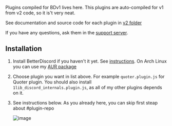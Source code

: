 Plugins compiled for BDv1 lives here. This plugins are auto-compiled for v1 from v2 code, so it is't very neat.

See documentation and source code for each plugin in [v2 folder](../v2)

If you have any questions, ask them in the [support server](https://discord.gg/MC5dJdE). 

## Installation
1. Install BetterDiscord if you haven't it yet. See [instructions](https://github.com/Jiiks/BetterDiscordApp/blob/master/README.md#windows-universal-installer). On Arch Linux you can use my [AUR package](https://aur.archlinux.org/packages/betterdiscord-git/) 
2. Choose plugin you want in list above. For example `quoter.plugin.js` for Quoter plugin. You should also install `1lib_discord_internals.plugin.js`, as all of my other plugins depends on it.
3. See instructions below. As you already here, you can skip first steap about #plugin-repo

    ![image](https://cdn.discordapp.com/attachments/84617750827261952/312679447579066368/unknown.png)
